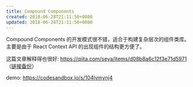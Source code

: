 ```yaml
---
title: Compound Components
created: 2018-06-28T21:11:50+0800
updated: 2018-06-28T21:11:50+0800
---
```


Compound Components 的开发模式很不错，适合于构建复杂层次的组件类库。主要是由于 React Context API 的出现组件的结构更方便了。

这篇文章解释得也很好: https://qiita.com/seya/items/d08b8a6c12f3e71d5971 （[链接备份](https://web.archive.org/web/20230225173400/https://qiita.com/seya/items/d08b8a6c12f3e71d5971)）

demo: https://codesandbox.io/s/104lvmynj4
